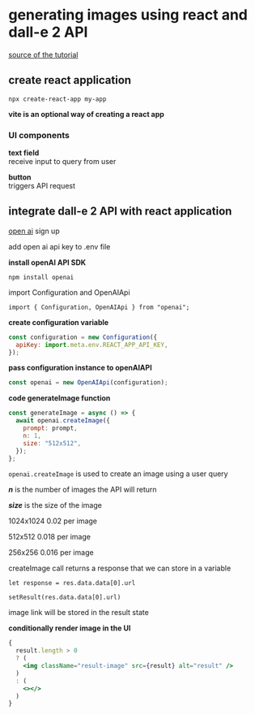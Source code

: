 # generating images using react and dall-e 2 API

[source of the tutorial](https://www.freecodecamp.org/news/generate-images-using-react-and-dall-e-api-react-and-openai-api-tutorial/)

## **create react application**

`npx create-react-app my-app`

**vite is an optional way of creating a react app**

### UI components

**text field**        
receive input to query from user

**button**  
triggers API request


## **integrate dall-e 2 API with react application**

[open ai](https://beta.openai.com/)
sign up

add open ai api key to .env file

**install openAI API SDK**

`npm install openai`

import Configuration and OpenAIApi

`import { Configuration, OpenAIApi } from "openai";`

**create configuration variable**

```jsx
const configuration = new Configuration({
  apiKey: import.meta.env.REACT_APP_API_KEY,
});
```

**pass configuration instance to openAIAPI**

```jsx
const openai = new OpenAIApi(configuration);
```

**code generateImage function**

```jsx
const generateImage = async () => {
  await openai.createImage({
    prompt: prompt,
    n: 1,
    size: "512x512",
  });
};
```

`openai.createImage` is used to create an image using a user query

***n*** is the number of images the API will return

***size*** is the size of the image

1024x1024 0.02 per image

512x512 0.018 per image

256x256 0.016 per image

createImage call returns a response that we can store in a variable

`let response = res.data.data[0].url`

`setResult(res.data.data[0].url)`

image link will be stored in the result state

**conditionally render image in the UI**

```jsx
{
  result.length > 0
  ? (
    <img className="result-image" src={result} alt="result" />
  )
  : (
    <></>
  )
}
```


